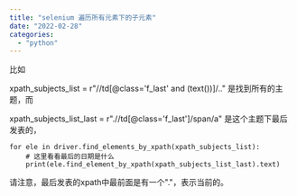 ```yaml
---
title: "selenium 遍历所有元素下的子元素"
date: "2022-02-28"
categories: 
  - "python"
---
```


比如

xpath\_subjects\_list = r"//td\[@class='f\_last' and (text())\]/.." 是找到所有的主题，而

xpath\_subjects\_list\_last = r".//td\[@class='f\_last'\]/span/a" 是这个主题下最后发表的，

```
for ele in driver.find_elements_by_xpath(xpath_subjects_list):
    # 这里看看最后的日期是什么
    print(ele.find_element_by_xpath(xpath_subjects_list_last).text)
```

请注意，最后发表的xpath中最前面是有一个"."，表示当前的。
